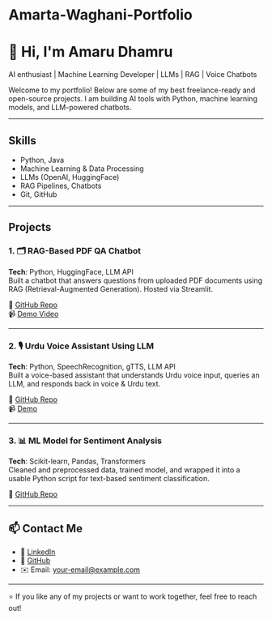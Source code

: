 # Amarta-Waghani-Portfolio

# 👋 Hi, I'm Amaru Dhamru

AI enthusiast | Machine Learning Developer | LLMs | RAG | Voice Chatbots

Welcome to my portfolio! Below are some of my best freelance-ready and open-source projects. I am building AI tools with Python, machine learning models, and LLM-powered chatbots.

---

##  Skills

- Python, Java
- Machine Learning & Data Processing
- LLMs (OpenAI, HuggingFace)
- RAG Pipelines, Chatbots
- Git, GitHub

---

## Projects

### 1. 🗂️ RAG-Based PDF QA Chatbot
**Tech**: Python, HuggingFace, LLM API  
Built a chatbot that answers questions from uploaded PDF documents using RAG (Retrieval-Augmented Generation). Hosted via Streamlit.

🔗 [GitHub Repo](link-to-project-repo)  
📹 [Demo Video](link-if-you-have-one)

---

### 2. 🎙️ Urdu Voice Assistant Using LLM
**Tech**: Python, SpeechRecognition, gTTS, LLM API  
Built a voice-based assistant that understands Urdu voice input, queries an LLM, and responds back in voice & Urdu text.

🔗 [GitHub Repo](link-to-project-repo)  
📹 [Demo](link-if-available)

---

### 3. 📊 ML Model for Sentiment Analysis
**Tech**: Scikit-learn, Pandas, Transformers  
Cleaned and preprocessed data, trained model, and wrapped it into a usable Python script for text-based sentiment classification.

🔗 [GitHub Repo](link)

---

## 📫 Contact Me

- 💼 [LinkedIn](your-link)
- 🐙 [GitHub](your-profile)
- ✉️ Email: your-email@example.com

---

⭐ If you like any of my projects or want to work together, feel free to reach out!
